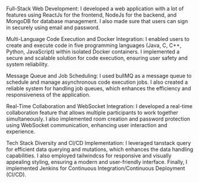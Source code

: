 Full-Stack Web Development:
I developed a web application with a lot of features using ReactJs for the frontend, NodeJs for the backend, and MongoDB for database management. I also made sure that users can sign in securely using email and password.

Multi-Language Code Execution and Docker Integration:
I enabled users to create and execute code in five programming languages (Java, C, C++, Python, JavaScript) within isolated Docker containers. I implemented a secure and scalable solution for code execution, ensuring user safety and system reliability.

Message Queue and Job Scheduling:
I used bullMQ as a message queue to schedule and manage asynchronous code execution jobs. I also created a reliable system for handling job queues, which enhances the efficiency and responsiveness of the application.

Real-Time Collaboration and WebSocket Integration:
I developed a real-time collaboration feature that allows multiple participants to work together simultaneously. I also implemented room creation and password protection using WebSocket communication, enhancing user interaction and experience.

Tech Stack Diversity and CI/CD Implementation:
I leveraged tanstack query for efficient data querying and mutations, which enhances the data handling capabilities. I also employed tailwindcss for responsive and visually appealing styling, ensuring a modern and user-friendly interface. Finally, I implemented Jenkins for Continuous Integration/Continuous Deployment (CI/CD).
